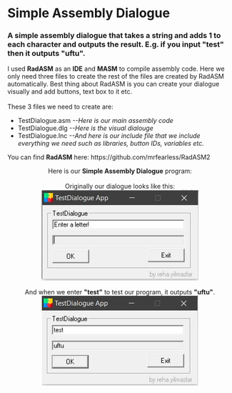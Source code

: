  <h1>Simple Assembly Dialogue</h1>
<h3>A simple assembly dialogue that takes a string and adds 1 to each character and outputs the result. E.g. if you input "test" then it outputs "uftu".</h3>

<p align="left">I used <strong>RadASM</strong> as an <strong>IDE</strong> and <strong>MASM</strong> to compile assembly code. Here we only need three files to create the rest of the files are created by RadASM automatically. Best thing about RadASM is you can create your dialogue visually and add buttons, text box to it etc.
<br>
 <br>These 3 files we need to create are:
  <ul>
   <li>TestDialogue.asm <em>--Here is our main assembly code</em></li>
   <li>TestDialogue.dlg <em>--Here is the visual dialouge</em></li>
   <li>TestDialogue.Inc <em>--And here is our include file that we include everything we need such as libraries, button IDs, variables etc.</em></li>
  </ul>
You can find <strong>RadASM</strong> here: https://github.com/mrfearless/RadASM2
<p/>

<div align="center">
<p>
 Here is our <strong>Simple Assembly Dialogue</strong> program:<br><br>
Originally our dialogue looks like this:<br>
  <img src="https://github.com/rehayilmazlar/simpleAssemblyDialogue/blob/main/Images/1.JPG" />
</p>

<p>
 And when we enter <strong>"test"</strong> to test our program, it outputs <strong>"uftu"</strong>.<br>
  <img src="https://github.com/rehayilmazlar/simpleAssemblyDialogue/blob/main/Images/2.JPG" />
</p>
</div>
